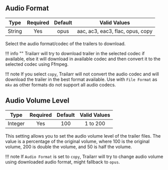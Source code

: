 
## Audio Format

| Type   | Required | Default | Valid Values                     |
|:------:|:--------:|:-------:|:--------------------------------:|
| String | Yes      | opus    | aac, ac3, eac3, flac, opus, copy |

Select the audio format/codec of the trailers to download.

!!! info ""
    Trailarr will try to download trailer in the selected codec if available, else it will download in available codec and then convert it to the selected codec using Ffmpeg.

!!! note
    If you select `copy`, Trailarr will not convert the audio codec and will download the trailer in the best format available. Use with `File Format` as `mkv` as other formats do not support all audio codecs.


## Audio Volume Level

| Type    | Required | Default | Valid Values  |
|:-------:|:--------:|:-------:|:-------------:|
| Integer | Yes      | 100     | 1 to 200      |

This setting allows you to set the audio volume level of the trailer files. The value is a percentage of the original volume, where 100 is the original volume, 200 is double the volume, and 50 is half the volume.

!!! note
    If `Audio Format` is set to `copy`, Trailarr will try to change audio volume using downloaded audio format, might fallback to `opus`.

